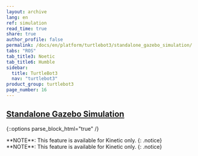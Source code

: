 ```yaml
---
layout: archive
lang: en
ref: simulation
read_time: true
share: true
author_profile: false
permalink: /docs/en/platform/turtlebot3/standalone_gazebo_simulation/
tabs: "ROS"
tab_title3: Noetic
tab_title6: Humble
sidebar:
  title: TurtleBot3
  nav: "turtlebot3"
product_group: turtlebot3
page_number: 16
---
```


<div style="counter-reset: h1 6"></div>
<div style="counter-reset: h2 4"></div>

<!--[dummy Header 1]>
  <h1 id="dummy">Simulation</h1>
  <h2 id="dummy">Standalone Gazebo Simulation</h2>
  <p class="dummy_content">Gazebo Worlds Simultates TurtleBot3</p>
<![end dummy Header 1]-->

## [Standalone Gazebo Simulation](#standalone-gazebo-simulation)

{::options parse_block_html="true" /}

<!-- <section data-id="{{ page.tab_title1 }}" class="tab_contents">
{% include en/platform/turtlebot3/standalone_gazebo_simulation_kinetic.md %}
</section> -->

<!-- <section data-id="{{ page.tab_title2 }}" class="tab_contents">
**NOTE**: This feature is available for Kinetic only.
{: .notice}
</section> -->

<section data-id="{{ page.tab_title3 }}" class="tab_contents">
**NOTE**: This feature is available for Kinetic only.
{: .notice}
</section>

<!-- <section data-id="{{ page.tab_title4 }}" class="tab_contents">
**NOTE**: This feature is available for Kinetic only.
{: .notice}
</section> -->

<!-- <section data-id="{{ page.tab_title5 }}" class="tab_contents">
**NOTE**: This feature is available for Kinetic only.
{: .notice}
</section> -->

<!-- <section data-id="{{ page.tab_title5 }}" class="tab_contents">
**NOTE**: This feature is available for Kinetic only.
{: .notice}
</section> -->

<section data-id="{{ page.tab_title6 }}" class="tab_contents">
**NOTE**: This feature is available for Kinetic only.
{: .notice}
</section>

<!-- <section data-id="{{ page.tab_title7 }}" class="tab_contents">
**NOTE**: This feature is available for Kinetic only.
{: .notice}
</section> -->
